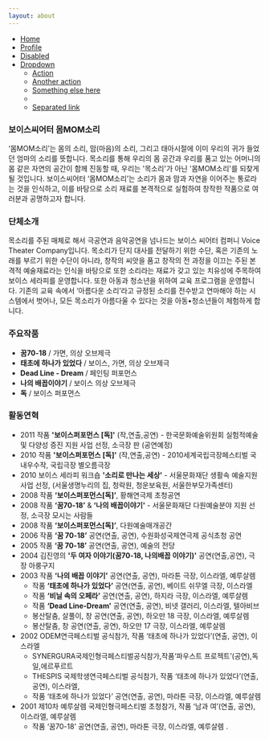 ```yaml
---
layout: about
---
```


<ul class="nav nav-pills">
  <li class="active"><a href="#">Home</a></li>
  <li><a href="#">Profile</a></li>
  <li class="disabled"><a href="#">Disabled</a></li>
  <li class="dropdown">
    <a class="dropdown-toggle" data-toggle="dropdown" href="#">
      Dropdown <span class="caret"></span>
    </a>
    <ul class="dropdown-menu">
      <li><a href="#">Action</a></li>
      <li><a href="#">Another action</a></li>
      <li><a href="#">Something else here</a></li>
      <li class="divider"></li>
      <li><a href="#">Separated link</a></li>
    </ul>
  </li>
</ul>


### 보이스씨어터 몸MOM소리

‘몸MOM소리’는 몸의 소리, 맘(마음)의 소리, 그리고 태아시절에 이미 우리의 귀가 들었던 엄마의 소리를 뜻합니다. 목소리를 통해 우리의 몸 공간과 우리를 품고 있는 어머니의 몸 같은 자연의 공간이 함께 진동할 때, 우리는 '목소리'가 아닌 '몸MOM소리'를 되찾게 될 것입니다.
보이스씨어터 ‘몸MOM소리’는 소리가 몸과 맘과 자연을 이어주는 통로라는 것을 인식하고, 이를 바탕으로 소리 재료를 본격적으로 실험하여 창작한 작품으로 여러분과 공명하고자 합니다.


### 단체소개

목소리를 주된 매체로 해서 극공연과 음악공연을 넘나드는 보이스 씨어터 컴퍼니 Voice Theater Company입니다.  목소리가 단지 대사를 전달하기 위한 수단, 혹은 기존의 노래를 부르기 위한 수단이 아니라, 창작의 씨앗을 품고 창작의 전 과정을 이끄는 주된 본격적 예술재료라는 인식을 바탕으로 또한 소리라는 재료가 갖고 있는 치유성에 주목하여 보이스 세라피를 운영합니다. 또한 아동과 청소년을 위하여 교육 프로그램을 운영합니다. 기존의 교육 속에서 ‘아름다운 소리’라고 규정된 소리를 전수받고 연마해야 하는 시스템에서 벗어나, 모든 목소리가 아름다울 수 있다는 것을 아동•청소년들이 체험하게 합니다.



### 주요작품

- **꿈70-18** / 가면, 의상 오브제극
- **태초에 하나가 있었다** / 보이스, 가면, 의상 오브제극
- **Dead Line - Dream** / 페인팅 퍼포먼스
- **나의 배꼽이야기** / 보이스 의상 오브제극
- **독** / 보이스 퍼포먼스
 


### 활동연혁

- 2011 작품 **'보이스퍼포먼스 [독]'** (작,연출,공연) - 한국문화예술위원회 실험적예술 및 다양성 증진 지원 사업 선정, 소극장 판 (공연예정)
- 2010 작품 **'보이스퍼포먼스 [독]'** (작,연출,공연) - 2010세계국립극장페스티벌 국내우수작, 국립극장 별오름극장
- 2010 보이스 세라피 워크숍 **'소리로 만나는 세상'** - 서울문화재단 생활속 예술지원 사업 선정, (서울생명누리의 집, 청락원, 청운보육원, 서울한부모가족센터)
- 2008 작품 **‘보이스퍼포먼스[독]’**, 황해연극제 초청공연
- 2008 작품 **‘꿈70-18’** & **‘나의 배꼽이야기'** - 서울문화재단 다원예술분야 지원 선정, 소극장 모시는 사람들
- 2008 작품 **‘보이스퍼포먼스[독]’**, 다원예술매개공간
- 2006 작품 **‘꿈 70-18’** 공연(연출, 공연), 수원화성국제연극제 공식초청 공연
- 2005 작품 **‘꿈 70-18’** 공연(연출, 공연), 예술의 전당
- 2004 김진영의 **'두 여자 이야기(꿈70-18, 나의배꼽 이야기)'** 공연(연출,공연), 극장 아룽구지
- 2003 작품 **‘나의 배꼽 이야기’** 공연(연출, 공연), 마라톤 극장, 이스라엘, 예루살렘
  * 작품 **‘태초에 하나가 있었다’** 공연(연출, 공연), 베이트 쉬무엘 극장, 이스라엘
  * 작품 **‘비닐 속의 오페라’** 공연(연출, 공연), 하지라 극장, 이스라엘, 예루살렘
  * 작품 **‘Dead Line-Dream'** 공연(연출, 공연), 비넷 갤러리, 이스라엘, 텔아비브
  * 봉산탈춤, 살풀이, 창 공연(연출, 공연), 하오만 18 극장, 이스라엘, 예루살렘
  * 봉산탈춤, 창 공연(연출, 공연), 하오만 17 극장, 이스라엘, 예루살렘
- 2002 ODEM연극페스티벌 공식참가, 작품 ‘태초에 하나가 있었다’(연출, 공연), 이스라엘
  * SYNERGURA국제인형극페스티벌공식참가,작품‘파우스트 프로젝트’(공연),독일,에르푸르트
  * THESPIS 국제학생연극페스티벌 공식참가, 작품 ‘태초에 하나가 있었다’(연출, 공연), 이스라엘,
  * 작품 ‘태초에 하나가 있었다’ 공연(연출, 공연), 마라톤 극장, 이스라엘, 예루살렘
- 2001 제10차 예루살렘 국제인형극페스티벌 초청참가, 작품 ‘남과 여’(연출, 공연), 이스라엘, 예루살렘
  * 작품 ‘꿈70-18’ 공연(연출, 공연), 마라톤 극장, 이스라엘, 예루살렘 .

